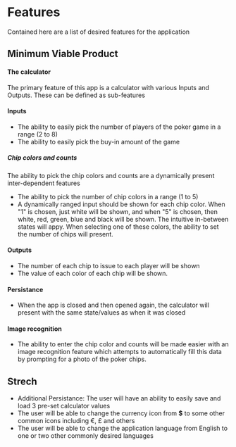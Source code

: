# Features
Contained here are a list of desired features for the application

## Minimum Viable Product

#### The calculator
The primary feature of this app is a calculator with various Inputs and Outputs. These can be defined as sub-features
#### Inputs
- The ability to easily pick the number of players of the poker game in a range (2 to 8)
- The ability to easily pick the buy-in amount of the game
##### Chip colors and counts
The ability to pick the chip colors and counts are a dynamically present inter-dependent features
- The ability to pick the number of chip colors in a range (1 to 5)
- A dynamically ranged input should be shown for each chip color. When "1" is chosen, just white will be shown, and when "5" is chosen, then white, red, green, blue and black will be shown. The intuitive in-between states will appy.
When selecting one of these colors, the ability to set the number of chips will present.
#### Outputs
- The number of each chip to issue to each player will be shown
- The value of each color of each chip will be shown. 

#### Persistance
- When the app is closed and then opened again, the calculator will present with the same state/values as when it was closed

#### Image recognition
- The ability to enter the chip color and counts will be made easier with an image recognition feature which attempts to automatically fill this data by prompting for a photo of the poker chips.


## Strech
- Additional Persistance: The user will have an ability to easily save and load 3 pre-set calculator values
- The user will be able to change the currency icon from **$** to some other common icons including €, £ and others
- The user will be able to change the application language from English to one or two other commonly desired languages
